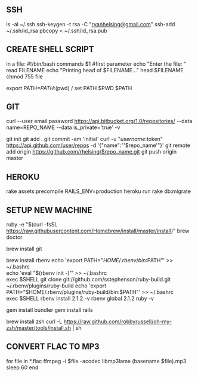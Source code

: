 
## SSH

ls -al ~/.ssh
ssh-keygen -t rsa -C "ryanhelsing@gmail.com"
ssh-add ~/.ssh/id_rsa
pbcopy < ~/.ssh/id_rsa.pub

## CREATE SHELL SCRIPT

in a file:
	#!/bin/bash
	commands $1 #first parameter
	echo "Enter the file: "
	read FILENAME
	echo "Printing head of $FILENAME..."
	head $FILENAME
chmod 755 file

export PATH=$PATH:$(pwd) / set PATH $PWD $PATH

## GIT

curl --user email:password https://api.bitbucket.org/1.0/repositories/ --data name=REPO_NAME --data is_private='true' -v

git init
git add .
git commit -am 'initial'
curl -u "$username:$token" https://api.github.com/user/repos -d '{"name":"'$repo_name'"}'
git remote add origin https://github.com/rhelsing/$repo_name.git
git push origin master

## HEROKU

rake assets:precompile RAILS_ENV=production
heroku run rake db:migrate

## SETUP NEW MACHINE

ruby -e "$(curl -fsSL https://raw.githubusercontent.com/Homebrew/install/master/install)"
brew doctor

brew install git

brew install rbenv
echo 'export PATH="$HOME/.rbenv/bin:$PATH"' >> ~/.bashrc  
echo 'eval "$(rbenv init -)"' >> ~/.bashrc  
exec $SHELL  
git clone git://github.com/sstephenson/ruby-build.git ~/.rbenv/plugins/ruby-build  
echo 'export PATH="$HOME/.rbenv/plugins/ruby-build/bin:$PATH"' >> ~/.bashrc  
exec $SHELL
rbenv install 2.1.2 -v
rbenv global 2.1.2
ruby -v

gem install bundler
gem install rails

brew install zsh
curl -L https://raw.github.com/robbyrussell/oh-my-zsh/master/tools/install.sh | sh

## CONVERT FLAC TO MP3

for file in *.flac
      ffmpeg -i $file -acodec libmp3lame (basename $file).mp3
      sleep 60
end

